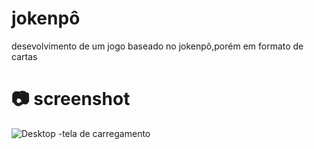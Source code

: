 # jokenpô

desevolvimento  de um jogo baseado no jokenpô,porém em formato de cartas 

# :camera: screenshot 

![Desktop -tela de carregamento](https://user-images.githubusercontent.com/63886935/177223712-71278b09-d631-431b-856a-0656faab8412.png)
